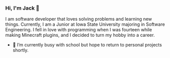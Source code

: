 ### Hi, I'm Jack 👋

I am software developer that loves solving problems and learning new things. Currently, I am a Junior at Iowa State University majoring in Software Engineering. I fell in love with programming when I was fourteen while making Minecraft plugins, and I decided to turn my hobby into a career. 

- 🔭 I’m currently busy with school but hope to return to personal projects shortly.
